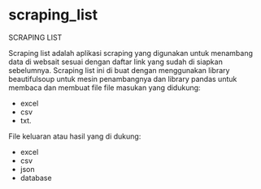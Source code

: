 # scraping_list

SCRAPING LIST

Scraping list adalah aplikasi scraping yang digunakan untuk menambang data di websait sesuai dengan daftar link yang sudah di siapkan sebelumnya. Scraping list ini di buat dengan menggunakan library beautifulsoup untuk mesin penambangnya dan library pandas untuk membaca dan membuat file
file masukan yang didukung:
- excel
- csv
- txt.

File keluaran atau hasil yang di dukung:
- excel
- csv
- json
- database
